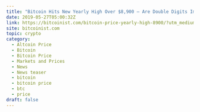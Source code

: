 ```yaml
---
title: "Bitcoin Hits New Yearly High Over $8,900 – Are Double Digits Imminent?"
date: 2019-05-27T05:00:32Z
link: https://bitcoinist.com/bitcoin-price-yearly-high-8900/?utm_medium=RSS&utm_source=hune
site: bitcoinist.com
topic: crypto
category:
  - Altcoin Price
  - Bitcoin
  - Bitcoin Price
  - Markets and Prices
  - News
  - News teaser
  - bitcoin
  - bitcoin price
  - btc
  - price
draft: false
---
```


